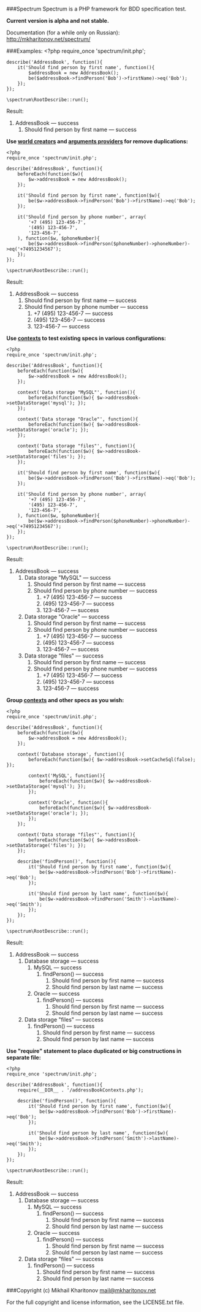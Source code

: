 ###Spectrum
Spectrum is a PHP framework for BDD specification test.

**Current version is alpha and not stable.**

Documentation (for a while only on Russian): http://mkharitonov.net/spectrum/

###Examples:
	<?php
	require_once 'spectrum/init.php';

	describe('AddressBook', function(){
		it('Should find person by first name', function(){
			$addressBook = new AddressBook();
			be($addressBook->findPerson('Bob')->firstName)->eq('Bob');
		});
	});

	\spectrum\RootDescribe::run();

Result:

1. AddressBook — success
	1. Should find person by first name — success

**Use [world creators](http://mkharitonov.net/spectrum/#worlds) and [arguments providers](http://mkharitonov.net/spectrum/#arguments-providers) for remove duplications:**

	<?php
	require_once 'spectrum/init.php';

	describe('AddressBook', function(){
		beforeEach(function($w){
			$w->addressBook = new AddressBook();
		});

		it('Should find person by first name', function($w){
			be($w->addressBook->findPerson('Bob')->firstName)->eq('Bob');
		});

		it('Should find person by phone number', array(
			'+7 (495) 123-456-7',
			'(495) 123-456-7',
			'123-456-7',
		), function($w, $phoneNumber){
			be($w->addressBook->findPerson($phoneNumber)->phoneNumber)->eq('+74951234567');
		});
	});

	\spectrum\RootDescribe::run();

Result:

1. AddressBook — success
	1. Should find person by first name — success
	2. Should find person by phone number — success
		1. +7 (495) 123-456-7 — success
		2. (495) 123-456-7 — success
		3. 123-456-7 — success

**Use [contexts](http://mkharitonov.net/spectrum/#contexts) to test existing specs in various configurations:**

	<?php
	require_once 'spectrum/init.php';

	describe('AddressBook', function(){
		beforeEach(function($w){
			$w->addressBook = new AddressBook();
		});

		context('Data storage "MySQL"', function(){
			beforeEach(function($w){ $w->addressBook->setDataStorage('mysql'); });
		});

		context('Data storage "Oracle"', function(){
			beforeEach(function($w){ $w->addressBook->setDataStorage('oracle'); });
		});

		context('Data storage "files"', function(){
			beforeEach(function($w){ $w->addressBook->setDataStorage('files'); });
		});

		it('Should find person by first name', function($w){
			be($w->addressBook->findPerson('Bob')->firstName)->eq('Bob');
		});

		it('Should find person by phone number', array(
			'+7 (495) 123-456-7',
			'(495) 123-456-7',
			'123-456-7',
		), function($w, $phoneNumber){
			be($w->addressBook->findPerson($phoneNumber)->phoneNumber)->eq('+74951234567');
		});
	});

	\spectrum\RootDescribe::run();

Result:

1. AddressBook — success
	1. Data storage "MySQL" — success
		1. Should find person by first name — success
		2. Should find person by phone number — success
			1. +7 (495) 123-456-7 — success
			2. (495) 123-456-7 — success
			3. 123-456-7 — success
	2. Data storage "Oracle" — success
		1. Should find person by first name — success
		2. Should find person by phone number — success
			1. +7 (495) 123-456-7 — success
			2. (495) 123-456-7 — success
			3. 123-456-7 — success
	3. Data storage "files" — success
		1. Should find person by first name — success
		2. Should find person by phone number — success
			1. +7 (495) 123-456-7 — success
			2. (495) 123-456-7 — success
			3. 123-456-7 — success

**Group [contexts](http://mkharitonov.net/spectrum/#contexts) and other specs as you wish:**

	<?php
	require_once 'spectrum/init.php';

	describe('AddressBook', function(){
		beforeEach(function($w){
			$w->addressBook = new AddressBook();
		});

		context('Database storage', function(){
			beforeEach(function($w){ $w->addressBook->setCacheSql(false); });

			context('MySQL', function(){
				beforeEach(function($w){ $w->addressBook->setDataStorage('mysql'); });
			});

			context('Oracle', function(){
				beforeEach(function($w){ $w->addressBook->setDataStorage('oracle'); });
			});
		});

		context('Data storage "files"', function(){
			beforeEach(function($w){ $w->addressBook->setDataStorage('files'); });
		});

		describe('findPerson()', function(){
			it('Should find person by first name', function($w){
				be($w->addressBook->findPerson('Bob')->firstName)->eq('Bob');
			});

			it('Should find person by last name', function($w){
				be($w->addressBook->findPerson('Smith')->lastName)->eq('Smith');
			});
		});
	});

	\spectrum\RootDescribe::run();

Result:

1. AddressBook — success
	1. Database storage — success
		1. MySQL — success
			1. findPerson() — success
				1. Should find person by first name — success
				2. Should find person by last name — success
		2. Oracle — success
			1. findPerson() — success
				1. Should find person by first name — success
				2. Should find person by last name — success
	2. Data storage "files" — success
		1. findPerson() — success
			1. Should find person by first name — success
			2. Should find person by last name — success

**Use "require" statement to place duplicated or big constructions in separate file:**

	<?php
	require_once 'spectrum/init.php';

	describe('AddressBook', function(){
		require(__DIR__ . '/addressBookContexts.php');

		describe('findPerson()', function(){
			it('Should find person by first name', function($w){
				be($w->addressBook->findPerson('Bob')->firstName)->eq('Bob');
			});

			it('Should find person by last name', function($w){
				be($w->addressBook->findPerson('Smith')->lastName)->eq('Smith');
			});
		});
	});

	\spectrum\RootDescribe::run();

Result:

1. AddressBook — success
	1. Database storage — success
		1. MySQL — success
			1. findPerson() — success
				1. Should find person by first name — success
				2. Should find person by last name — success
		2. Oracle — success
			1. findPerson() — success
				1. Should find person by first name — success
				2. Should find person by last name — success
	2. Data storage "files" — success
		1. findPerson() — success
			1. Should find person by first name — success
			2. Should find person by last name — success

###Copyright
(c) Mikhail Kharitonov <mail@mkharitonov.net>

For the full copyright and license information, see the LICENSE.txt file.